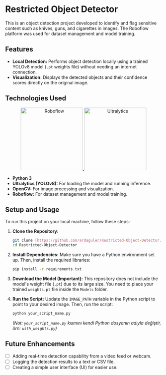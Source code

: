 # Restricted Object Detector

This is an object detection project developed to identify and flag sensitive content such as knives, guns, and cigarettes in images. The Roboflow platform was used for dataset management and model training.

## Features

* **Local Detection:** Performs object detection locally using a trained YOLOv8 model (`.pt` weights file) without needing an internet connection.
* **Visualization:** Displays the detected objects and their confidence scores directly on the original image.

## Technologies Used

<p align="center">
  <a href="https://roboflow.com" target="_blank">
    <img src="https://raw.githubusercontent.com/roboflow/notebooks/main/assets/roboflow-logo-with-text-dark-Background-1.png" alt="Roboflow" width="200"/>
  </a>
  <a href="https://ultralytics.com" target="_blank">
    <img src="https://raw.githubusercontent.com/ultralytics/assets/main/logo-social.png" alt="Ultralytics" width="200"/>
  </a>
</p>

* **Python 3**
* **Ultralytics (YOLOv8):** For loading the model and running inference.
* **OpenCV:** For image processing and visualization.
* **Roboflow:** For dataset management and model training.

## Setup and Usage

To run this project on your local machine, follow these steps:

1.  **Clone the Repository:**
    ```bash
    git clone [https://github.com/ardaguler/Restricted-Object-Detector.git](https://github.com/ardaguler/Restricted-Object-Detector.git)
    cd Restricted-Object-Detector
    ```

2.  **Install Dependencies:**
    Make sure you have a Python environment set up. Then, install the required libraries:
    ```bash
    pip install -r requirements.txt
    ```

3.  **Download the Model (Important):**
    This repository does not include the model's weight file (`.pt`) due to its large size. You need to place your trained `weights.pt` file inside the `Models` folder.

4.  **Run the Script:**
    Update the `IMAGE_PATH` variable in the Python script to point to your desired image. Then, run the script:
    ```bash
    python your_script_name.py
    ```
    *(Not: `your_script_name.py` kısmını kendi Python dosyanın adıyla değiştir, örn: `with_weights.py`)*

## Future Enhancements

- [ ] Adding real-time detection capability from a video feed or webcam.
- [ ] Logging the detection results to a text or CSV file.
- [ ] Creating a simple user interface (UI) for easier use.
